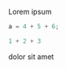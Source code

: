 [//]: # (excode: mode=python)
Lorem ipsum
```c
a = 4 + 5 + 6;
```
```python
1 + 2 + 3
```
dolor sit amet
